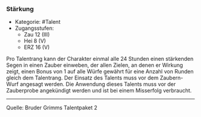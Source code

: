 ### Stärkung

- Kategorie: #Talent
- Zugangsstufen:
  - Zau 12 (III)
  - Hei 8 (V)
  - ERZ 16 (V)

Pro Talentrang kann der Charakter einmal alle 24 Stunden einen stärkenden Segen in einen Zauber einweben, der allen Zielen, an denen er Wirkung zeigt, einen Bonus von 1 auf alle Würfe gewährt für eine Anzahl von Runden gleich dem Talentrang. Der Einsatz des Talents muss vor dem Zaubern-Wurf angesagt werden. Die Anwendung dieses Talents muss vor der Zauberprobe angekündigt werden und ist bei einem Misserfolg verbraucht.

---

Quelle: Bruder Grimms Talentpaket 2
